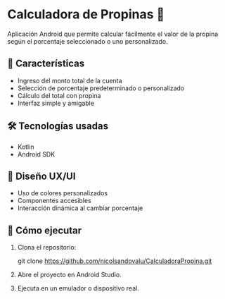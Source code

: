 # Calculadora de Propinas 💸

Aplicación Android que permite calcular fácilmente el valor de la propina según el porcentaje seleccionado o uno personalizado.

## 📱 Características

- Ingreso del monto total de la cuenta
- Selección de porcentaje predeterminado o personalizado
- Cálculo del total con propina
- Interfaz simple y amigable

## 🛠️ Tecnologías usadas

- Kotlin
- Android SDK


## 🎨 Diseño UX/UI

- Uso de colores personalizados
- Componentes accesibles
- Interacción dinámica al cambiar porcentaje

## 🚀 Cómo ejecutar

1. Clona el repositorio:
   
   git clone  https://github.com/nicolsandovalu/CalculadoraPropina.git
   
2. Abre el proyecto en Android Studio.

3. Ejecuta en un emulador o dispositivo real.

